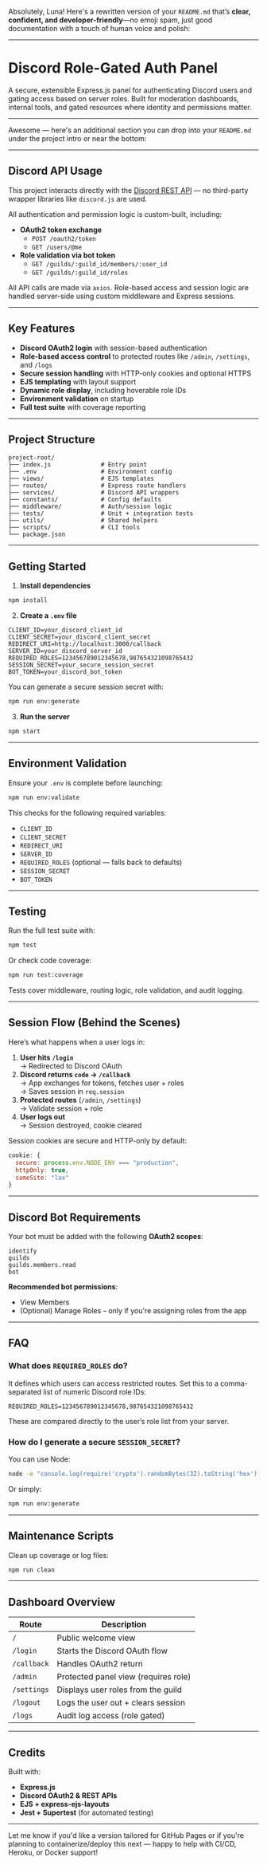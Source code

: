 Absolutely, Luna! Here's a rewritten version of your `README.md` that’s **clear, confident, and developer-friendly**—no emoji spam, just good documentation with a touch of human voice and polish:

---

# Discord Role-Gated Auth Panel

A secure, extensible Express.js panel for authenticating Discord users and gating access based on server roles. Built for moderation dashboards, internal tools, and gated resources where identity and permissions matter.

---

Awesome — here's an additional section you can drop into your `README.md` under the project intro or near the bottom:

---

## Discord API Usage

This project interacts directly with the [Discord REST API](https://discord.com/developers/docs/intro) — no third-party wrapper libraries like `discord.js` are used.

All authentication and permission logic is custom-built, including:

- **OAuth2 token exchange**  
  - `POST /oauth2/token`  
  - `GET /users/@me`
- **Role validation via bot token**  
  - `GET /guilds/:guild_id/members/:user_id`
  - `GET /guilds/:guild_id/roles`

All API calls are made via `axios`. Role-based access and session logic are handled server-side using custom middleware and Express sessions.

---

## Key Features

- **Discord OAuth2 login** with session-based authentication
- **Role-based access control** to protected routes like `/admin`, `/settings`, and `/logs`
- **Secure session handling** with HTTP-only cookies and optional HTTPS
- **EJS templating** with layout support
- **Dynamic role display**, including hoverable role IDs
- **Environment validation** on startup
- **Full test suite** with coverage reporting

---


## Project Structure

```
project-root/
├── index.js              # Entry point
├── .env                  # Environment config
├── views/                # EJS templates
├── routes/               # Express route handlers
├── services/             # Discord API wrappers
├── constants/            # Config defaults
├── middleware/           # Auth/session logic
├── tests/                # Unit + integration tests
├── utils/                # Shared helpers
├── scripts/              # CLI tools
└── package.json
```

---

## Getting Started

1. **Install dependencies**

```bash
npm install
```

2. **Create a `.env` file**

```env
CLIENT_ID=your_discord_client_id
CLIENT_SECRET=your_discord_client_secret
REDIRECT_URI=http://localhost:3000/callback
SERVER_ID=your_discord_server_id
REQUIRED_ROLES=123456789012345678,987654321098765432
SESSION_SECRET=your_secure_session_secret
BOT_TOKEN=your_discord_bot_token
```

You can generate a secure session secret with:

```bash
npm run env:generate
```

3. **Run the server**

```bash
npm start
```

---

## Environment Validation

Ensure your `.env` is complete before launching:

```bash
npm run env:validate
```

This checks for the following required variables:

- `CLIENT_ID`
- `CLIENT_SECRET`
- `REDIRECT_URI`
- `SERVER_ID`
- `REQUIRED_ROLES` (optional — falls back to defaults)
- `SESSION_SECRET`
- `BOT_TOKEN`

---

## Testing

Run the full test suite with:

```bash
npm test
```

Or check code coverage:

```bash
npm run test:coverage
```

Tests cover middleware, routing logic, role validation, and audit logging.

---

## Session Flow (Behind the Scenes)

Here’s what happens when a user logs in:

1. **User hits `/login`**  
   → Redirected to Discord OAuth  
2. **Discord returns `code` → `/callback`**  
   → App exchanges for tokens, fetches user + roles  
   → Saves session in `req.session`  
3. **Protected routes** (`/admin`, `/settings`)  
   → Validate session + role  
4. **User logs out**  
   → Session destroyed, cookie cleared

Session cookies are secure and HTTP-only by default:

```js
cookie: {
  secure: process.env.NODE_ENV === "production",
  httpOnly: true,
  sameSite: "lax"
}
```

---

## Discord Bot Requirements

Your bot must be added with the following **OAuth2 scopes**:

```
identify
guilds
guilds.members.read
bot
```

**Recommended bot permissions**:

- View Members
- (Optional) Manage Roles – only if you're assigning roles from the app

---

## FAQ

### What does `REQUIRED_ROLES` do?

It defines which users can access restricted routes. Set this to a comma-separated list of numeric Discord role IDs:

```env
REQUIRED_ROLES=123456789012345678,987654321098765432
```

These are compared directly to the user’s role list from your server.

### How do I generate a secure `SESSION_SECRET`?

You can use Node:

```bash
node -e "console.log(require('crypto').randomBytes(32).toString('hex'))"
```

Or simply:

```bash
npm run env:generate
```

---

## Maintenance Scripts

Clean up coverage or log files:

```bash
npm run clean
```

---

## Dashboard Overview

| Route       | Description                           |
|-------------|---------------------------------------|
| `/`         | Public welcome view                   |
| `/login`    | Starts the Discord OAuth flow         |
| `/callback` | Handles OAuth2 return                 |
| `/admin`    | Protected panel view (requires role)  |
| `/settings` | Displays user roles from the guild    |
| `/logout`   | Logs the user out + clears session    |
| `/logs`     | Audit log access (role gated)         |

---

## Credits

Built with:

- **Express.js**
- **Discord OAuth2 & REST APIs**
- **EJS + express-ejs-layouts**
- **Jest + Supertest** (for automated testing)

---

Let me know if you'd like a version tailored for GitHub Pages or if you're planning to containerize/deploy this next — happy to help with CI/CD, Heroku, or Docker support!